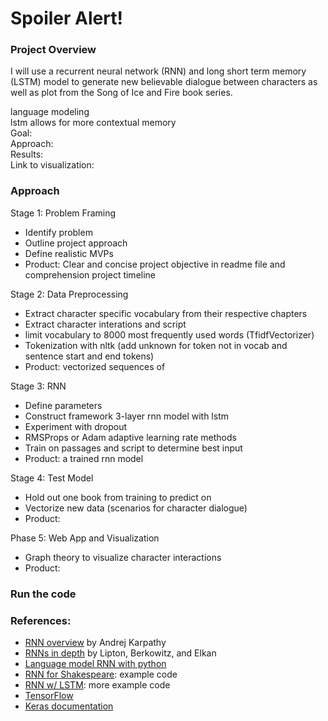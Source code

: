 # Spoiler Alert!

### Project Overview
I will use a recurrent neural network (RNN) and long short term memory (LSTM) model to generate new believable dialogue between characters as well as plot from the Song of Ice and Fire book series.

language modeling   
lstm allows for more contextual memory  
Goal:  
Approach:  
Results:  
Link to visualization:  


### Approach

Stage 1: Problem Framing
- Identify problem
- Outline project approach
- Define realistic MVPs
- Product: Clear and concise project objective in readme file and comprehension project timeline

Stage 2: Data Preprocessing
- Extract character specific vocabulary from their respective chapters
- Extract character interations and script
- limit vocabulary to 8000 most frequently used words (TfidfVectorizer)
- Tokenization with nltk (add unknown for token not in vocab and sentence start and end tokens)
- Product: vectorized sequences of

Stage 3: RNN
- Define parameters
- Construct framework 3-layer rnn model with lstm
- Experiment with dropout
- RMSProps or Adam adaptive learning rate methods
- Train on passages and script to determine best input
- Product: a trained rnn model

Stage 4: Test Model
- Hold out one book from training to predict on
- Vectorize new data (scenarios for character dialogue)
- Product:

Phase 5: Web App and Visualization
- Graph theory to visualize character interactions
- Product:


### Run the code



### References:

- [RNN overview](http://karpathy.github.io/2015/05/21/rnn-effectiveness/) by Andrej Karpathy
- [RNNs in depth](https://arxiv.org/pdf/1506.00019.pdf) by Lipton, Berkowitz, and Elkan
- [Language model RNN with python](http://www.wildml.com/2015/09/recurrent-neural-networks-tutorial-part-2-implementing-a-language-model-rnn-with-python-numpy-and-theano/)
- [RNN for Shakespeare](https://github.com/martin-gorner/tensorflow-rnn-shakespeare): example code
- [RNN w/ LSTM](https://pythonprogramming.net/rnn-tensorflow-python-machine-learning-tutorial/): more example code
- [TensorFlow](https://www.tensorflow.org/tutorials/recurrent)
- [Keras documentation](https://keras.io/)
